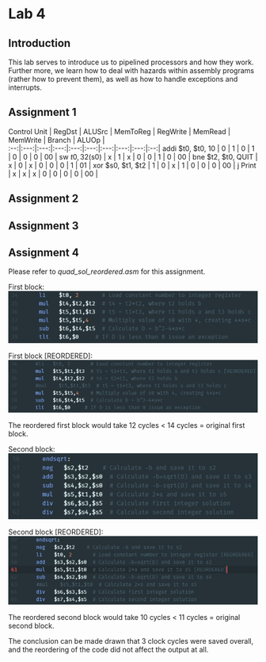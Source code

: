# Lab 4

## Introduction

This lab serves to introduce us to pipelined processors and how they work. Further more, we learn how to deal with hazards within assembly programs
(rather how to prevent them), as well as how to handle exceptions and interrupts.

## Assignment 1
Control Unit  |  RegDst |  ALUSrc | MemToReg  |  RegWrite | MemRead  | MemWrite  | Branch  |  ALUOp |  
:--:|:---:|:---:|:---:|:---:|:---:|:---:|:---:|:---:|:--:|
addi $t0, $t0, 10  | 0  | 1  | 0  | 1  | 0  | 0  | 0  | 00 |
sw $t0, 32($s0)  | x  | 1  | x  | 0  | 0  | 1  | 0  |  00 |
bne $t2, $t0, QUIT  | x  | 0  | x  | 0  | 0  | 0  | 1  | 01 |
xor $s0, $t1, $t2  | 1  | 0  | x  | 1  | 0  | 0  | 0  | 00 |
j Print  | x  | x  | x  | 0  | 0  | 0  | 0  | 00 |   

## Assignment 2

## Assignment 3

## Assignment 4

Please refer to *quad_sol_reordered.asm* for this assignment.

First block:  
![First Block](block1.PNG)

First block [REORDERED]:  
![First Block REORDERED](block1new.PNG)

The reordered first block would take 12 cycles < 14 cycles = original first block.

Second block:  
![Second Block](block2.PNG)

Second block [REORDERED]:  
![Second Block REORDERED](block2new.PNG)

The reordered second block would take 10 cycles < 11 cycles = original second block.

The conclusion can be made drawn that 3 clock cycles were saved overall, and the reordering of the code did not affect the output at all.
